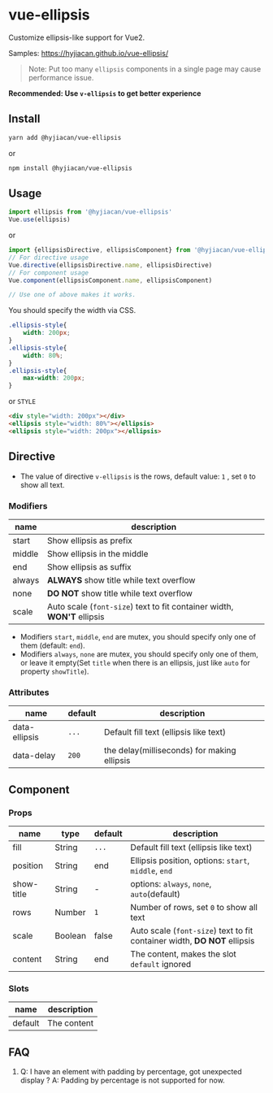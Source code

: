 # vue-ellipsis

Customize ellipsis-like support for Vue2. 

Samples: https://hyjiacan.github.io/vue-ellipsis/

> Note: Put too many `ellipsis` components in a single page may cause performance issue.

**Recommended: Use `v-ellipsis` to get better experience** 

## Install

```bash
yarn add @hyjiacan/vue-ellipsis
```
or 
```bash
npm install @hyjiacan/vue-ellipsis
```

## Usage

```javascript
import ellipsis from '@hyjiacan/vue-ellipsis'
Vue.use(ellipsis)
```

or 

```javascript
import {ellipsisDirective, ellipsisComponent} from '@hyjiacan/vue-ellipsis'
// For directive usage
Vue.directive(ellipsisDirective.name, ellipsisDirective)
// For component usage
Vue.component(ellipsisComponent.name, ellipsisComponent)

// Use one of above makes it works.
```

You should specify the width via CSS.

```css
.ellipsis-style{
    width: 200px;
}
.ellipsis-style{
    width: 80%;
}
.ellipsis-style{
    max-width: 200px;
}
```

or `STYLE`

```html
<div style="width: 200px"></div>
<ellipsis style="width: 80%"></ellipsis>
<ellipsis style="width: 200px"></ellipsis>
```

## Directive

- The value of directive `v-ellipsis` is the rows, default value: `1` , set `0` to show all text.

### Modifiers

|name|description|
|---|---|
|start|Show ellipsis as prefix|
|middle|Show ellipsis in the middle|
|end|Show ellipsis as suffix|
|always|**ALWAYS** show title while text overflow|
|none|**DO NOT** show title while text overflow|
|scale|Auto scale (`font-size`) text to fit container width, **WON'T** ellipsis|

- Modifiers `start`, `middle`, `end` are mutex, you should specify only one of them (default: `end`).
- Modifiers `always`, `none` are mutex, you should specify only one of them, 
or leave it empty(Set `title` when there is an ellipsis, just like `auto` for property `showTitle`).

### Attributes

|name|default|description|
|---|---|---|
|data-ellipsis|`...`|Default fill text (ellipsis like text)|
|data-delay|`200`|the delay(milliseconds) for making ellipsis|

## Component

### Props

|name|type|default|description|
|---|---|---|---|
|fill|String|`...`|Default fill text (ellipsis like text)|
|position|String|end|Ellipsis position, options: `start`, `middle`, `end`|
|show-title|String|-|options: `always`, `none`, `auto`(default)|
|rows|Number|`1`|Number of rows, set `0` to show all text|
|scale|Boolean|false|Auto scale (`font-size`) text to fit container width, **DO NOT** ellipsis|
|content|String|end|The content, makes the slot `default` ignored|

### Slots

|name|description|
|---|---|
|default|The content|

## FAQ

1. Q: I have an element with padding by percentage, got unexpected display ?
A: Padding by percentage is not supported for now.
